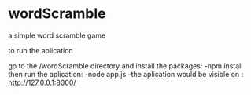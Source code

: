 # wordScramble
a simple word scramble game


to run the aplication

go to the /wordScramble directory and install the packages: 
     -npm install
      then run the aplication:
       -node app.js
       -the aplication would be visible on : http://127.0.0.1:8000/
